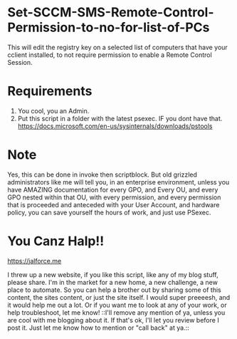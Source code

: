 # Set-SCCM-SMS-Remote-Control-Permission-to-no-for-list-of-PCs
This will edit the registry key on a selected list of computers that have your cclient installed, to not require permission to enable a Remote Control Session. 

# Requirements
1. You cool, you an Admin.
2. Put this script in a folder with the latest psexec. IF you dont have that. 
https://docs.microsoft.com/en-us/sysinternals/downloads/pstools

# Note
Yes, this can be done in invoke then scriptblock. But old grizzled administrators like me will tell you, in an enterprise environment, unless you have AMAZING documentation for every GPO, and Every OU, and every GPO nested within that OU, with every permission, and every permission that is proceeded and anteceded with your User Account, and hardware policy,  you can save yourself the hours of work, and just use PSexec. 

# You Canz Halp!!

https://jalforce.me

I threw up a new website, if you like this script, like any of my blog stuff, please share. 
I'm in the market for a new home, a new challenge, a new place to automate.
So you can help a brother out by sharing some of this content, the sites content, or just the site itself. 
I would super preeeesh, and it would help me out a lot. 
Or if you want me to look at any of your work, or help troubleshoot, let me know! ::I'll remove any mention of ya, unless you are cool with me blogging about it. If that's ok, I'll let you review before I post it. Just let me know how to mention or "call back" at ya.::
